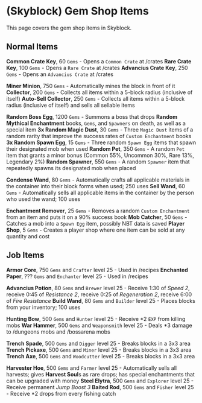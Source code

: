 # (Skyblock) Gem Shop Items
This page covers the gem shop items in Skyblock.
## Normal Items
**Common Crate Key**, 60 `Gems` - Opens a `Common Crate` at /crates
**Rare Crate Key**, 100 `Gems` - Opens a `Rare Crate` at /crates
**Advancius Crate Key**, 250 `Gems` - Opens an `Advancius Crate` at /crates

**Miner Minion**, 750 `Gems` - Automatically mines the block in front of it
**Collector**, 200 `Gems` - Collects all items within a 5-block radius (inclusive of itself)
**Auto-Sell Collector**, 250 `Gems` - Collects all items within a 5-block radius (inclusive of itself) and sells all sellable items

**Random Boss Egg**, 1200 `Gems` - Summons a boss that drops **Random Mythical Enchantment** books, `Gems`, and `Spawners` on death, as well as a special item
**3x Random Magic Dust**, 30 `Gems` - Three `Magic Dust` items of a random rarity that improve the success rates of `Custom Enchantment` books
**3x Random Spawn Egg**, 15 `Gems` - Three random `Spawn Egg` items that spawn their designated mob when used
**Random Pet**, 350 `Gems` - A random `Pet` item that grants a minor bonus (Common 55%, Uncommon 30%, Rare 13%, Legendary 2%)
**Random Spawner**, 550 `Gems` - A random `Spawner` item that repeatedly spawns its designated mob when placed

**Condense Wand**, 80 `Gems` - Automatically crafts all applicable materials in the container into their block forms when used; 250 uses
**Sell Wand**, 60 `Gems` - Automatically sells all applicable items in the container by the person who used the wand; 100 uses

**Enchantment Remover**, 25 `Gems` - Removes a random `Custom Enchantment` from an item and puts it on a 90% success book
**Mob Catcher**, 50 `Gems` - Catches a mob into a `Spawn Egg` item, possibly NBT data is saved
**Player Shop**, 5 `Gems` - Creates a player shop where one item can be sold at any quantity and cost
## Job Items
**Armor Core**, 750 `Gems` and `Crafter` level 25 - Used in /recipes
**Enchanted Paper**, ??? `Gems` and `Enchanter` level 25 - Used in /recipes

**Advancius Potion**, 80 `Gems` and `Brewer` level 25 - Receive 1:30 of *Speed 2*, receive 0:45 of *Resistance 2*, receive 0:25 of *Regeneration 2*, receive 6:00 of *Fire Resistance*
**Build Wand**, 80 `Gems` and `Builder` level 25 - Places blocks from your inventory; 100 uses

**Hunting Bow**, 500 `Gems` and `Hunter` level 25 - Receive *2 `EXP` from killing mobs
**War Hammer**, 500 `Gems` and `Weaponsmith` level 25 - Deals *3 damage to /dungeons mobs and /bossarena mobs

**Trench Spade**, 500 `Gems` and `Digger` level 25 - Breaks blocks in a 3x3 area
**Trench Pickaxe**, 500 `Gems` and `Miner` level 25 - Breaks blocks in a 3x3 area
**Trench Axe**, 500 `Gems` and `Woodcutter` level 25 - Breaks blocks in a 3x3 area

**Harvester Hoe**, 500 `Gems` and `Farmer` level 25 - Automatically sells all harvests; gives **Harvest Soul**s as rare drops; has special enchantments that can be upgraded with money
**Steel Elytra**, 500 `Gems` and `Explorer` level 25 - Receive permanent *Jump Boost 3*
**Baited Rod**, 500 `Gems` and `Fisher` level 25 - Receive *2 drops from every fishing catch
